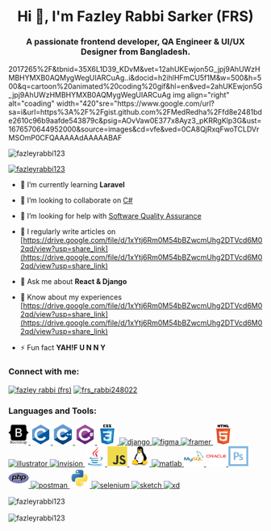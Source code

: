 <h1 align="center">Hi 👋, I'm Fazley Rabbi Sarker (FRS)</h1>
<h3 align="center">A passionate frontend developer, QA Engineer & UI/UX Designer from Bangladesh.</h3>
2017265%2F&tbnid=35X6L1D39_KDvM&vet=12ahUKEwjon5G_jpj9AhUWzHMBHYMXB0AQMygWegUIARCuAg..i&docid=h2ihlHFmCU5f1M&w=500&h=500&q=cartoon%20animated%20coding%20gif&hl=en&ved=2ahUKEwjon5G_jpj9AhUWzHMBHYMXB0AQMygWegUIARCuAg
img align="right" alt="coading" width="420"sre="https://www.google.com/url?sa=i&url=https%3A%2F%2Fgist.github.com%2FMedRedha%2Ffd8e2481bde2610c96b9aafde543879c&psig=AOvVaw0E377x8Ayz3_pKRRgKlp3G&ust=1676570644952000&source=images&cd=vfe&ved=0CA8QjRxqFwoTCLDVrMSOmP0CFQAAAAAdAAAAABAF
<p align="left"> <img src="https://komarev.com/ghpvc/?username=fazleyrabbi123&label=Profile%20views&color=0e75b6&style=flat" alt="fazleyrabbi123" /> </p>

<p align="left"> <a href="https://github.com/ryo-ma/github-profile-trophy"><img src="https://github-profile-trophy.vercel.app/?username=fazleyrabbi123" alt="fazleyrabbi123" /></a> </p>

- 🌱 I’m currently learning **Laravel**

- 👯 I’m looking to collaborate on [C#](https://github.com/fazleyrabbi123/C-Sharp-Project)

- 🤝 I’m looking for help with [Software Quality Assurance](https://github.com/fazleyrabbi123/SQAT_PROJECT)

- 📝 I regularly write articles on [https://drive.google.com/file/d/1xYtj6Rm0M54bBZwcmUhg2DTVcd6M02qd/view?usp=share_link](https://drive.google.com/file/d/1xYtj6Rm0M54bBZwcmUhg2DTVcd6M02qd/view?usp=share_link)

- 💬 Ask me about **React & Django**

- 📄 Know about my experiences [https://drive.google.com/file/d/1xYtj6Rm0M54bBZwcmUhg2DTVcd6M02qd/view?usp=share_link](https://drive.google.com/file/d/1xYtj6Rm0M54bBZwcmUhg2DTVcd6M02qd/view?usp=share_link)

- ⚡ Fun fact **YAH!F U N N Y**

<h3 align="left">Connect with me:</h3>
<p align="left">
<a href="https://fb.com/fazley rabbi (frs)" target="blank"><img align="center" src="https://raw.githubusercontent.com/rahuldkjain/github-profile-readme-generator/master/src/images/icons/Social/facebook.svg" alt="fazley rabbi (frs)" height="30" width="40" /></a>
<a href="https://instagram.com/frs_rabbi248022" target="blank"><img align="center" src="https://raw.githubusercontent.com/rahuldkjain/github-profile-readme-generator/master/src/images/icons/Social/instagram.svg" alt="frs_rabbi248022" height="30" width="40" /></a>
</p>

<h3 align="left">Languages and Tools:</h3>
<p align="left"> <a href="https://getbootstrap.com" target="_blank" rel="noreferrer"> <img src="https://raw.githubusercontent.com/devicons/devicon/master/icons/bootstrap/bootstrap-plain-wordmark.svg" alt="bootstrap" width="40" height="40"/> </a> <a href="https://www.cprogramming.com/" target="_blank" rel="noreferrer"> <img src="https://raw.githubusercontent.com/devicons/devicon/master/icons/c/c-original.svg" alt="c" width="40" height="40"/> </a> <a href="https://www.w3schools.com/cpp/" target="_blank" rel="noreferrer"> <img src="https://raw.githubusercontent.com/devicons/devicon/master/icons/cplusplus/cplusplus-original.svg" alt="cplusplus" width="40" height="40"/> </a> <a href="https://www.w3schools.com/cs/" target="_blank" rel="noreferrer"> <img src="https://raw.githubusercontent.com/devicons/devicon/master/icons/csharp/csharp-original.svg" alt="csharp" width="40" height="40"/> </a> <a href="https://www.w3schools.com/css/" target="_blank" rel="noreferrer"> <img src="https://raw.githubusercontent.com/devicons/devicon/master/icons/css3/css3-original-wordmark.svg" alt="css3" width="40" height="40"/> </a> <a href="https://www.djangoproject.com/" target="_blank" rel="noreferrer"> <img src="https://cdn.worldvectorlogo.com/logos/django.svg" alt="django" width="40" height="40"/> </a> <a href="https://www.figma.com/" target="_blank" rel="noreferrer"> <img src="https://www.vectorlogo.zone/logos/figma/figma-icon.svg" alt="figma" width="40" height="40"/> </a> <a href="https://www.framer.com/" target="_blank" rel="noreferrer"> <img src="https://www.vectorlogo.zone/logos/framer/framer-icon.svg" alt="framer" width="40" height="40"/> </a> <a href="https://www.w3.org/html/" target="_blank" rel="noreferrer"> <img src="https://raw.githubusercontent.com/devicons/devicon/master/icons/html5/html5-original-wordmark.svg" alt="html5" width="40" height="40"/> </a> <a href="https://www.adobe.com/in/products/illustrator.html" target="_blank" rel="noreferrer"> <img src="https://www.vectorlogo.zone/logos/adobe_illustrator/adobe_illustrator-icon.svg" alt="illustrator" width="40" height="40"/> </a> <a href="https://www.invisionapp.com/" target="_blank" rel="noreferrer"> <img src="https://www.vectorlogo.zone/logos/invisionapp/invisionapp-icon.svg" alt="invision" width="40" height="40"/> </a> <a href="https://www.java.com" target="_blank" rel="noreferrer"> <img src="https://raw.githubusercontent.com/devicons/devicon/master/icons/java/java-original.svg" alt="java" width="40" height="40"/> </a> <a href="https://developer.mozilla.org/en-US/docs/Web/JavaScript" target="_blank" rel="noreferrer"> <img src="https://raw.githubusercontent.com/devicons/devicon/master/icons/javascript/javascript-original.svg" alt="javascript" width="40" height="40"/> </a> <a href="https://www.linux.org/" target="_blank" rel="noreferrer"> <img src="https://raw.githubusercontent.com/devicons/devicon/master/icons/linux/linux-original.svg" alt="linux" width="40" height="40"/> </a> <a href="https://www.mathworks.com/" target="_blank" rel="noreferrer"> <img src="https://upload.wikimedia.org/wikipedia/commons/2/21/Matlab_Logo.png" alt="matlab" width="40" height="40"/> </a> <a href="https://www.mysql.com/" target="_blank" rel="noreferrer"> <img src="https://raw.githubusercontent.com/devicons/devicon/master/icons/mysql/mysql-original-wordmark.svg" alt="mysql" width="40" height="40"/> </a> <a href="https://www.oracle.com/" target="_blank" rel="noreferrer"> <img src="https://raw.githubusercontent.com/devicons/devicon/master/icons/oracle/oracle-original.svg" alt="oracle" width="40" height="40"/> </a> <a href="https://www.photoshop.com/en" target="_blank" rel="noreferrer"> <img src="https://raw.githubusercontent.com/devicons/devicon/master/icons/photoshop/photoshop-line.svg" alt="photoshop" width="40" height="40"/> </a> <a href="https://www.php.net" target="_blank" rel="noreferrer"> <img src="https://raw.githubusercontent.com/devicons/devicon/master/icons/php/php-original.svg" alt="php" width="40" height="40"/> </a> <a href="https://postman.com" target="_blank" rel="noreferrer"> <img src="https://www.vectorlogo.zone/logos/getpostman/getpostman-icon.svg" alt="postman" width="40" height="40"/> </a> <a href="https://www.python.org" target="_blank" rel="noreferrer"> <img src="https://raw.githubusercontent.com/devicons/devicon/master/icons/python/python-original.svg" alt="python" width="40" height="40"/> </a> <a href="https://www.selenium.dev" target="_blank" rel="noreferrer"> <img src="https://raw.githubusercontent.com/detain/svg-logos/780f25886640cef088af994181646db2f6b1a3f8/svg/selenium-logo.svg" alt="selenium" width="40" height="40"/> </a> <a href="https://www.sketch.com/" target="_blank" rel="noreferrer"> <img src="https://www.vectorlogo.zone/logos/sketchapp/sketchapp-icon.svg" alt="sketch" width="40" height="40"/> </a> <a href="https://www.adobe.com/products/xd.html" target="_blank" rel="noreferrer"> <img src="https://cdn.worldvectorlogo.com/logos/adobe-xd.svg" alt="xd" width="40" height="40"/> </a> </p>

<p><img align="center" src="https://github-readme-stats.vercel.app/api/top-langs?username=fazleyrabbi123&show_icons=true&locale=en&layout=compact" alt="fazleyrabbi123" /></p>

<p><img align="center" src="https://github-readme-streak-stats.herokuapp.com/?user=fazleyrabbi123&" alt="fazleyrabbi123" /></p>
